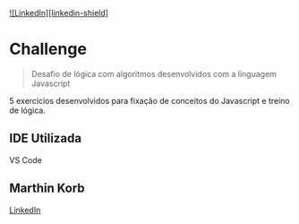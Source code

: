 [![LinkedIn][linkedin-shield]][linkedin-url]

# Challenge
> Desafio de lógica com algoritmos desenvolvidos com a linguagem Javascript


5 exercícios desenvolvidos para fixação de conceitos do Javascript e treino de lógica.

## IDE Utilizada

VS Code

## Marthin Korb 

[LinkedIn](https://www.linkedin.com/in/marthin-korb-10728b12a/)

[linkedin-url]: https://www.linkedin.com/in/marthin-korb-10728b12a/
